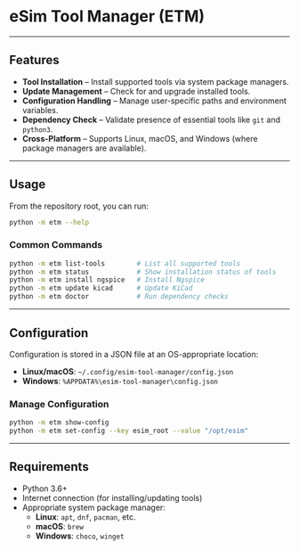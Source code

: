 # eSim Tool Manager (ETM)

---

## Features

- **Tool Installation** – Install supported tools via system package managers.
- **Update Management** – Check for and upgrade installed tools.
- **Configuration Handling** – Manage user-specific paths and environment variables.
- **Dependency Check** – Validate presence of essential tools like `git` and `python3`.
- **Cross-Platform** – Supports Linux, macOS, and Windows (where package managers are available).

---

## Usage

From the repository root, you can run:

```bash
python -m etm --help
```

### Common Commands

```bash
python -m etm list-tools        # List all supported tools
python -m etm status            # Show installation status of tools
python -m etm install ngspice   # Install Ngspice
python -m etm update kicad      # Update KiCad
python -m etm doctor            # Run dependency checks
```

---

## Configuration

Configuration is stored in a JSON file at an OS-appropriate location:

- **Linux/macOS**: `~/.config/esim-tool-manager/config.json`
- **Windows**: `%APPDATA%\esim-tool-manager\config.json`

### Manage Configuration

```bash
python -m etm show-config
python -m etm set-config --key esim_root --value "/opt/esim"
```

---

## Requirements

- Python 3.6+
- Internet connection (for installing/updating tools)
- Appropriate system package manager:
  - **Linux**: `apt`, `dnf`, `pacman`, etc.
  - **macOS**: `brew`
  - **Windows**: `choco`, `winget`
